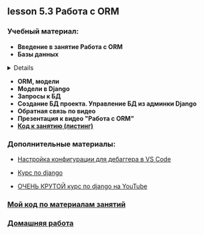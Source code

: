 ## lesson 5.3 Работа с ORM

### Учебный материал:
- **Введение в занятие Работа с ORM**
- **Базы данных**
<details> 

**Для чего нужна база данных:**
- хранение данных,
- обработка данных,
- управление данными,
- совместная работа нескольких пользователей.

У стандартных файлов есть ряд недостатков по сравнению с базой данных:
1. При хранении в файле нужно самостоятельно писать проверки структуры.
2. Возможна потеря данных в случае ошибок.
3. С файлом сложно работать нескольким людям.

Для работы с большим объёмом данных нужны высокоэффективные алгоритмы:
- поиск нужного элемента в файле,
- получение связанных данных из разных файлов,
- сортировка данных.

**СУБД** представляет собой совокупность формата хранения и кода для работы с данными, однако для разработчика СУБД — сочетание *драйвера* и *языковых запросов SQL*.

Популярные СУБД:

- MySQL,
- PostgreSQL,
- SQLite,
- Oracle и другие.

**Таблица (база данных)** — это совокупность связанных данных, хранящихся в структурированном виде. Таблица состоит из *столбцов* и *строк*, где строки называются **записью (кортежем)**, а столбцы — **атрибутами или полями (доменами)**.

Поле, каждое значение которого однозначно определяет соответствующую запись, называется **простым ключом** или **primary key (ключевым полем)**. В этом случае это поле id.

SQL — язык работы с данными:
```SQL
-- запрашиваем разные сущности, хранящиеся в отдельных таблицах

SELECT name, birthday, gender FROM person;
  
SELECT brand, name, color FROM car;
```
```SQL
Можно и из связанных данных получать общую картину:
-- у кого какая машина
SELECT person.name, car.brand, car.name
  FROM person INNER JOIN car ON car.id = person.car_id
```
Связь позволяет моделировать отношения между объектами. Существует 4 типа связей:
1. **Один к одному** — любому экземпляру сущности А соответствует только один экземпляр сущности В и наоборот. Этот тип связи редко используется. Например, для расширения таблицы.
2. **Один ко многим** — любому экземпляру сущности А соответствует 0, 1 или несколько экземпляров сущности В, но любому экземпляру сущности В соответствует только один экземпляр сущности А. Например: один учитель — много учеников.
3. **Многие к одному** — любому экземпляру сущности А соответствует только один экземпляр сущности В, но любому экземпляру сущности В соответствует 0, 1 или несколько экземпляров сущности А. Например: много учителей — один ученик.
4. **Многие ко многим** — любому экземпляру сущности А соответствует 0, 1 или несколько экземпляров сущности В, и любому экземпляру сущности В соответствует 0, 1 или несколько экземпляров сущности А. Например: множество учеников — множество учителей. 

</details>

- **ORM, модели**
- **Модели в Django**
- **Запросы к БД**
- **Создание БД проекта. Управление БД из админки Django**
- **Обратная связь по видео**
- **Презентация к видео "Работа с ORM"**
- **[Код к занятию (листинг)](../DJ_code/orm)**

### Дополнительные материалы:

- [Настройка конфигурации для дебаггера в VS Code](../lesson_5.1/debug_config)

- [Курс по django](https://proglib.io/p/kurs-django-chast-1-django-chto-eto-obzor-i-ustanovka-freymvorka-struktura-proekta-2023-07-25)

- [ОЧЕНЬ КРУТОЙ курс по django на YouTube](https://www.youtube.com/playlist?list=PLA0M1Bcd0w8yU5h2vwZ4LO7h1xt8COUXl)

### [Мой код по материалам занятий](../lesson_5.1/dj_proect/)

### [Домашняя работа](../dj-homeworks/2.1-databases/)

